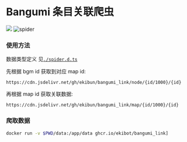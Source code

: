 <!--
 * @Description: read me
 * @Author: ekibun
 * @Date: 2020-06-15 20:10:56
 * @LastEditors: ekibun
 * @LastEditTime: 2020-06-15 21:51:43
-->

# Bangumi 条目关联爬虫

[![](https://data.jsdelivr.com/v1/package/gh/ekibun/bangumi_link/badge)](https://www.jsdelivr.com/package/gh/ekibun/bangumi_link)
![spider](https://github.com/ekibun/bangumi_link/workflows/spider/badge.svg)

### 使用方法

数据类型定义
见[`./spider.d.ts`](https://github.com/ekibun/bangumi_link/blob/spider/spider.d.ts)

先根据 bgm id 获取到对应 map id:

```
https://cdn.jsdelivr.net/gh/ekibun/bangumi_link/node/{id/1000}/{id}
```

再根据 map id 获取关联数据:

```
https://cdn.jsdelivr.net/gh/ekibun/bangumi_link/map/{id/1000}/{id}
```

### 爬取数据

```bash
docker run -v $PWD/data:/app/data ghcr.io/ekibot/bangumi_link]
```
